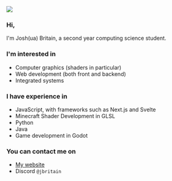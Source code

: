 ![](https://jbritain.net/assets/bannernew.png)

### Hi,

I'm Josh(ua) Britain, a second year computing science student.

### I'm interested in

- Computer graphics (shaders in particular)
- Web development (both front and backend)
- Integrated systems

### I have experience in

- JavaScript, with frameworks such as Next.js and Svelte
- Minecraft Shader Development in GLSL
- Python
- Java
- Game development in Godot


### You can contact me on

- [My website](https://jbritain.net)
- Discord `@jbritain`
